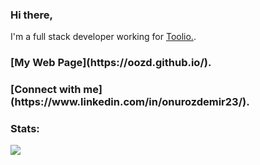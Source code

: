 ### Hi there,

I'm a full stack developer working for [Toolio.](https://www.toolio.com/).

<h3 align="left">[My Web Page](https://oozd.github.io/).</h3>
<h3 align="left">[Connect with me](https://www.linkedin.com/in/onurozdemir23/).</h3>

<h3 align="left">Stats:</h3>
<a href="https://github.com/anuraghazra/github-readme-stats">
  <img align="center" src="https://github-readme-stats.vercel.app/api?username=oozd&count_private=true&show_icons=true&theme=algolia&hide=stars" />
</a>

</p>

